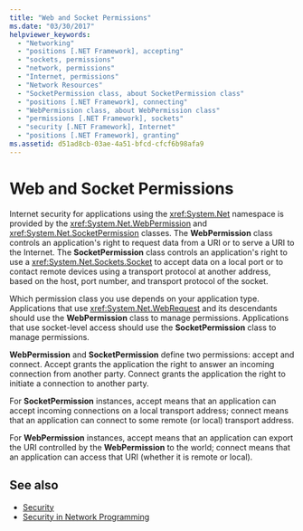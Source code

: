 ```yaml
---
title: "Web and Socket Permissions"
ms.date: "03/30/2017"
helpviewer_keywords: 
  - "Networking"
  - "positions [.NET Framework], accepting"
  - "sockets, permissions"
  - "network, permissions"
  - "Internet, permissions"
  - "Network Resources"
  - "SocketPermission class, about SocketPermission class"
  - "positions [.NET Framework], connecting"
  - "WebPermission class, about WebPermission class"
  - "permissions [.NET Framework], sockets"
  - "security [.NET Framework], Internet"
  - "positions [.NET Framework], granting"
ms.assetid: d51ad8cb-03ae-4a51-bfcd-cfcf6b98afa9
---
```

# Web and Socket Permissions
Internet security for applications using the <xref:System.Net> namespace is provided by the <xref:System.Net.WebPermission> and <xref:System.Net.SocketPermission> classes. The **WebPermission** class controls an application's right to request data from a URI or to serve a URI to the Internet. The **SocketPermission** class controls an application's right to use a <xref:System.Net.Sockets.Socket> to accept data on a local port or to contact remote devices using a transport protocol at another address, based on the host, port number, and transport protocol of the socket.  
  
 Which permission class you use depends on your application type. Applications that use <xref:System.Net.WebRequest> and its descendants should use the **WebPermission** class to manage permissions. Applications that use socket-level access should use the **SocketPermission** class to manage permissions.  
  
 **WebPermission** and **SocketPermission** define two permissions: accept and connect. Accept grants the application the right to answer an incoming connection from another party. Connect grants the application the right to initiate a connection to another party.  
  
 For **SocketPermission** instances, accept means that an application can accept incoming connections on a local transport address; connect means that an application can connect to some remote (or local) transport address.  
  
 For **WebPermission** instances, accept means that an application can export the URI controlled by the **WebPermission** to the world; connect means that an application can access that URI (whether it is remote or local).  
  
## See also

- [Security](../../../docs/standard/security/index.md)
- [Security in Network Programming](../../../docs/framework/network-programming/security-in-network-programming.md)
